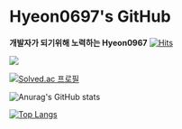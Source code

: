 Hyeon0697's GitHub
==================

**개발자가 되기위해 노력하는 Hyeon0967**
[![Hits](https://hits.seeyoufarm.com/api/count/incr/badge.svg?url=https%3A%2F%2Fgithub.com%2Fhyeon0697%2Fhit-counter&count_bg=%2387C83D&title_bg=%23555555&icon=&icon_color=%23E7E7E7&title=Count&edge_flat=false)](https://hits.seeyoufarm.com)   

<img src="https://api.opgc.me/githubs/users/hyeon0697/tag/?theme=basic" />

[![Solved.ac
프로필](http://mazassumnida.wtf/api/v2/generate_badge?boj=hyeon0697)](https://solved.ac/hyeon0697)

![Anurag's GitHub stats](https://github-readme-stats.vercel.app/api?username=hyeon0697&show_icons=true&theme=radical)

[![Top Langs](https://github-readme-stats.vercel.app/api/top-langs/?username=anuraghazra&layout=compact)](https://github.com/hyeon0697/github-readme-stats)
